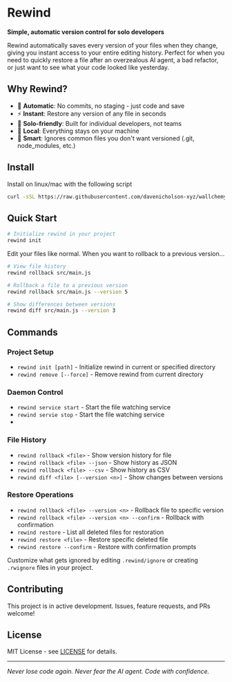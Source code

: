 # Rewind

**Simple, automatic version control for solo developers**

Rewind automatically saves every version of your files when they change, giving you instant access to your entire editing history. Perfect for when you need to quickly restore a file after an overzealous AI agent, a bad refactor, or just want to see what your code looked like yesterday.

## Why Rewind?

- 🔄 **Automatic**: No commits, no staging - just code and save
- ⚡ **Instant**: Restore any version of any file in seconds  
- 🎯 **Solo-friendly**: Built for individual developers, not teams
- 💾 **Local**: Everything stays on your machine
- 🧠 **Smart**: Ignores common files you don't want versioned (.git, node_modules, etc.)

## Install

Install on linux/mac with the following script
```sh
curl -sSL https://raw.githubusercontent.com/davenicholson-xyz/wallchemy/main/install.sh | bash
```

## Quick Start

```bash
# Initialize rewind in your project
rewind init
```

Edit your files like normal. When you want to rollback to a previous version...

```bash
# View file history
rewind rollback src/main.js

# Rollback a file to a previous version
rewind rollback src/main.js --version 5

# Show differences between versions
rewind diff src/main.js --version 3
```

## Commands

### Project Setup
- `rewind init [path]` - Initialize rewind in current or specified directory
- `rewind remove [--force]` - Remove rewind from current directory

### Daemon Control  
- `rewind service start` - Start the file watching service
- `rewind servie stop` - Start the file watching service
- 
### File History
- `rewind rollback <file>` - Show version history for file
- `rewind rollback <file> --json` - Show history as JSON
- `rewind rollback <file> --csv` - Show history as CSV
- `rewind diff <file> [--version <n>]` - Show changes between versions

### Restore Operations
- `rewind rollback <file> --version <n>` - Rollback file to specific version
- `rewind rollback <file> --version <n> --confirm` - Rollback with confirmation
- `rewind restore` - List all deleted files for restoration
- `rewind restore <file>` - Restore specific deleted file
- `rewind restore --confirm` - Restore with confirmation prompts

Customize what gets ignored by editing `.rewind/ignore` or creating `.rwignore` files in your project.

## Contributing

This project is in active development. Issues, feature requests, and PRs welcome!

## License

MIT License - see [LICENSE](LICENSE) for details.

---

*Never lose code again. Never fear the AI agent. Code with confidence.*
